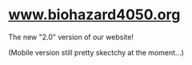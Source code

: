 # www.biohazard4050.org

The new "2.0" version of our website!

(Mobile version still pretty skectchy at the moment...)
